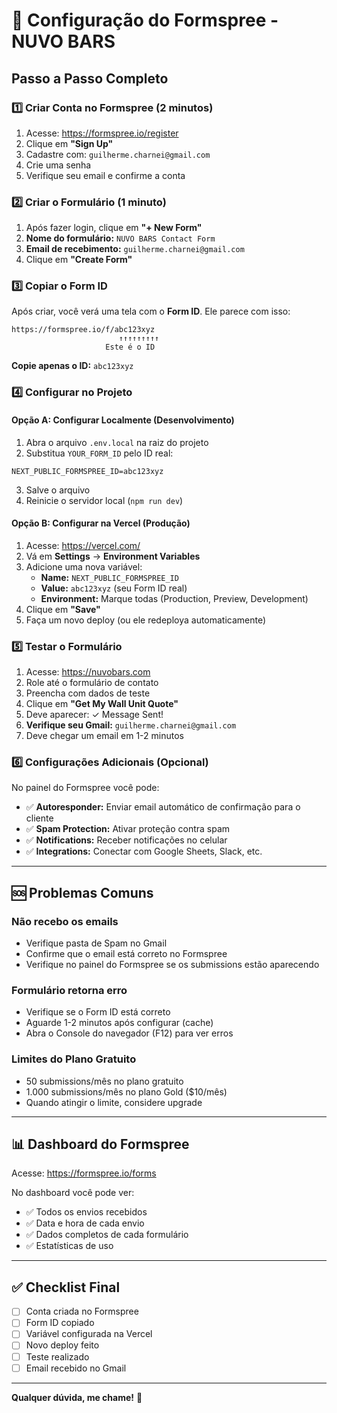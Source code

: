 # 📧 Configuração do Formspree - NUVO BARS

## Passo a Passo Completo

### 1️⃣ Criar Conta no Formspree (2 minutos)

1. Acesse: https://formspree.io/register
2. Clique em **"Sign Up"**
3. Cadastre com: `guilherme.charnei@gmail.com`
4. Crie uma senha
5. Verifique seu email e confirme a conta

### 2️⃣ Criar o Formulário (1 minuto)

1. Após fazer login, clique em **"+ New Form"**
2. **Nome do formulário:** `NUVO BARS Contact Form`
3. **Email de recebimento:** `guilherme.charnei@gmail.com`
4. Clique em **"Create Form"**

### 3️⃣ Copiar o Form ID

Após criar, você verá uma tela com o **Form ID**. Ele parece com isso:

```
https://formspree.io/f/abc123xyz
                        ↑↑↑↑↑↑↑↑↑
                     Este é o ID
```

**Copie apenas o ID:** `abc123xyz`

### 4️⃣ Configurar no Projeto

#### **Opção A: Configurar Localmente (Desenvolvimento)**

1. Abra o arquivo `.env.local` na raiz do projeto
2. Substitua `YOUR_FORM_ID` pelo ID real:

```env
NEXT_PUBLIC_FORMSPREE_ID=abc123xyz
```

3. Salve o arquivo
4. Reinicie o servidor local (`npm run dev`)

#### **Opção B: Configurar na Vercel (Produção)**

1. Acesse: https://vercel.com/
2. Vá em **Settings** → **Environment Variables**
3. Adicione uma nova variável:
   - **Name:** `NEXT_PUBLIC_FORMSPREE_ID`
   - **Value:** `abc123xyz` (seu Form ID real)
   - **Environment:** Marque todas (Production, Preview, Development)
4. Clique em **"Save"**
5. Faça um novo deploy (ou ele redeploya automaticamente)

### 5️⃣ Testar o Formulário

1. Acesse: https://nuvobars.com
2. Role até o formulário de contato
3. Preencha com dados de teste
4. Clique em **"Get My Wall Unit Quote"**
5. Deve aparecer: ✓ Message Sent!
6. **Verifique seu Gmail:** `guilherme.charnei@gmail.com`
7. Deve chegar um email em 1-2 minutos

### 6️⃣ Configurações Adicionais (Opcional)

No painel do Formspree você pode:

- ✅ **Autoresponder:** Enviar email automático de confirmação para o cliente
- ✅ **Spam Protection:** Ativar proteção contra spam
- ✅ **Notifications:** Receber notificações no celular
- ✅ **Integrations:** Conectar com Google Sheets, Slack, etc.

---

## 🆘 Problemas Comuns

### Não recebo os emails
- Verifique pasta de Spam no Gmail
- Confirme que o email está correto no Formspree
- Verifique no painel do Formspree se os submissions estão aparecendo

### Formulário retorna erro
- Verifique se o Form ID está correto
- Aguarde 1-2 minutos após configurar (cache)
- Abra o Console do navegador (F12) para ver erros

### Limites do Plano Gratuito
- 50 submissions/mês no plano gratuito
- 1.000 submissions/mês no plano Gold ($10/mês)
- Quando atingir o limite, considere upgrade

---

## 📊 Dashboard do Formspree

Acesse: https://formspree.io/forms

No dashboard você pode ver:
- ✅ Todos os envios recebidos
- ✅ Data e hora de cada envio
- ✅ Dados completos de cada formulário
- ✅ Estatísticas de uso

---

## ✅ Checklist Final

- [ ] Conta criada no Formspree
- [ ] Form ID copiado
- [ ] Variável configurada na Vercel
- [ ] Novo deploy feito
- [ ] Teste realizado
- [ ] Email recebido no Gmail

---

**Qualquer dúvida, me chame!** 🚀
